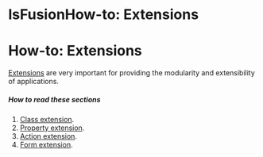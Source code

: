# lsFusionHow-to: Extensions

# How-to: Extensions

[Extensions](Extensions.md) are very important for providing the modularity and extensibility of applications.

##### How to read these sections

1.  [Class extension](Class_extension.md).
2.  [Property extension](How-to_Property_extension.md).
3.  [Action extension](How-to_Action_extension.md).
4.  [Form extension](How-to_Form_extension.md).
